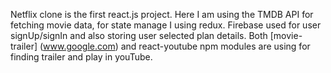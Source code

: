 
Netflix clone is the first react.js project. Here I am using the TMDB API for fetching movie data, for state manage I using redux. Firebase used for user signUp/signIn and also storing user selected plan details. Both [movie-trailer] (www.google.com) and react-youtube npm modules are using for finding trailer and play in youTube.
